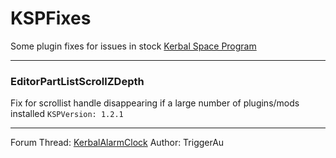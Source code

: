 KSPFixes
================
Some plugin fixes for issues in stock [Kerbal Space Program](http://www.kerbalspaceprogram.com/)

----

### EditorPartListScrollZDepth
Fix for scrollist handle disappearing if a large number of plugins/mods installed
```KSPVersion: 1.2.1```

----

Forum Thread: [KerbalAlarmClock](http://forum.kerbalspaceprogram.com/threads/24786-Kerbal-Alarm-Clock)
Author: TriggerAu
